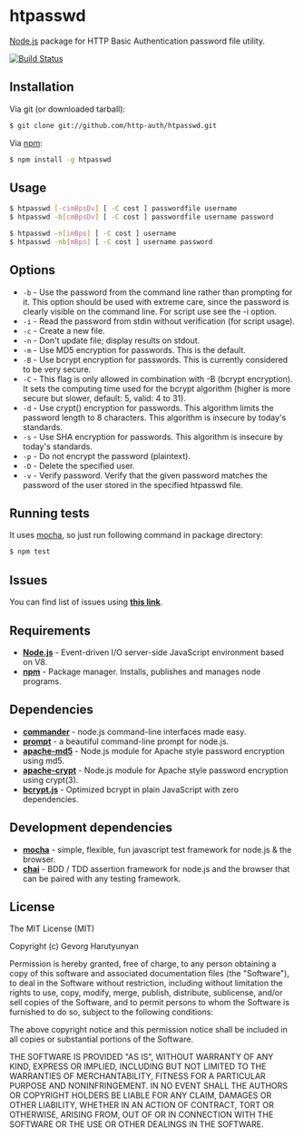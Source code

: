 # htpasswd
[Node.js](http://nodejs.org/) package for HTTP Basic Authentication password file utility.

[![Build Status](https://api.travis-ci.org/http-auth/htpasswd.png)](https://travis-ci.org/http-auth/htpasswd)

## Installation

Via git (or downloaded tarball):

```bash
$ git clone git://github.com/http-auth/htpasswd.git
```
Via [npm](http://npmjs.org/):

```bash
$ npm install -g htpasswd
```	
## Usage

```bash
$ htpasswd [-cimBpsDv] [ -C cost ] passwordfile username
$ htpasswd -b[cmBpsDv] [ -C cost ] passwordfile username password

$ htpasswd -n[imBps] [ -C cost ] username
$ htpasswd -nb[mBps] [ -C cost ] username password
```	

## Options

 - `-b` - Use the password from the command line rather than prompting for it. This option should be used with extreme care, since the password is clearly visible on the command line. For script use see the -i option.
 - `-i` - Read the password from stdin without verification (for script usage).
 - `-c` - Create a new file.
 - `-n` - Don't update file; display results on stdout.
 - `-m` - Use MD5 encryption for passwords. This is the default.
 - `-B` - Use bcrypt encryption for passwords. This is currently considered to be very secure.
 - `-C` - This flag is only allowed in combination with -B (bcrypt encryption). It sets the computing time used for the bcrypt algorithm (higher is more secure but slower, default: 5, valid: 4 to 31).
 - `-d` - Use crypt() encryption for passwords. This algorithm limits the password length to 8 characters. This algorithm is insecure by today's standards.
 - `-s` - Use SHA encryption for passwords. This algorithm is insecure by today's standards.
 - `-p` - Do not encrypt the password (plaintext).
 - `-D` - Delete the specified user.
 - `-v` - Verify password. Verify that the given password matches the password of the user stored in the specified htpasswd file.

## Running tests

It uses [mocha](https://mochajs.org/), so just run following command in package directory:

```bash
$ npm test
```

## Issues

You can find list of issues using **[this link](http://github.com/http-auth/htpasswd/issues)**.

## Requirements

 - **[Node.js](http://nodejs.org)** - Event-driven I/O server-side JavaScript       environment based on V8.
 - **[npm](http://npmjs.org)** - Package manager. Installs, publishes and manages   node programs.

## Dependencies

 - **[commander](https://github.com/visionmedia/commander.js/)** - node.js command-line interfaces made easy.
 - **[prompt](https://github.com/flatiron/prompt)** - a beautiful command-line prompt for node.js.
 - **[apache-md5](https://github.com/http-auth/apache-md5)** - Node.js module for Apache style password encryption using md5.
 - **[apache-crypt](https://github.com/http-auth/apache-crypt)** - Node.js module for Apache style password encryption using crypt(3).
 - **[bcrypt.js](https://github.com/dcodeIO/bcrypt.js)** - Optimized bcrypt in plain JavaScript with zero dependencies.

## Development dependencies

 - **[mocha](https://mochajs.org/)** - simple, flexible, fun javascript test framework for node.js & the browser.
 - **[chai](http://chaijs.com/)** - BDD / TDD assertion framework for node.js and the browser that can be paired with any testing framework.

## License

The MIT License (MIT)

Copyright (c) Gevorg Harutyunyan

Permission is hereby granted, free of charge, to any person obtaining a copy of
this software and associated documentation files (the "Software"), to deal in
the Software without restriction, including without limitation the rights to
use, copy, modify, merge, publish, distribute, sublicense, and/or sell copies of
the Software, and to permit persons to whom the Software is furnished to do so,
subject to the following conditions:

The above copyright notice and this permission notice shall be included in all
copies or substantial portions of the Software.

THE SOFTWARE IS PROVIDED "AS IS", WITHOUT WARRANTY OF ANY KIND, EXPRESS OR
IMPLIED, INCLUDING BUT NOT LIMITED TO THE WARRANTIES OF MERCHANTABILITY, FITNESS
FOR A PARTICULAR PURPOSE AND NONINFRINGEMENT. IN NO EVENT SHALL THE AUTHORS OR
COPYRIGHT HOLDERS BE LIABLE FOR ANY CLAIM, DAMAGES OR OTHER LIABILITY, WHETHER
IN AN ACTION OF CONTRACT, TORT OR OTHERWISE, ARISING FROM, OUT OF OR IN
CONNECTION WITH THE SOFTWARE OR THE USE OR OTHER DEALINGS IN THE SOFTWARE.
